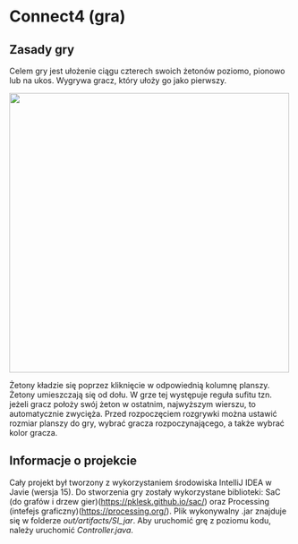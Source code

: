 # Connect4 (gra)

## Zasady gry
Celem gry jest ułożenie ciągu czterech swoich żetonów poziomo, pionowo lub na ukos. Wygrywa gracz, który ułoży go jako pierwszy.

<img src="https://github.com/koglecki/Connect4/assets/122780250/1a5b608d-ad74-44da-8293-4bdd8388dc30" width="500" />

Żetony kładzie się poprzez kliknięcie w odpowiednią kolumnę planszy. Żetony umieszczają się od dołu.
W grze tej występuje reguła sufitu tzn. jeżeli gracz położy swój żeton w ostatnim, najwyższym wierszu, to automatycznie zwycięża.
Przed rozpoczęciem rozgrywki można ustawić rozmiar planszy do gry, wybrać gracza rozpoczynającego, a także wybrać kolor gracza.

## Informacje o projekcie
Cały projekt był tworzony z wykorzystaniem środowiska IntelliJ IDEA w Javie (wersja 15).
Do stworzenia gry zostały wykorzystane biblioteki: SaC (do grafów i drzew gier)(https://pklesk.github.io/sac/) oraz Processing (intefejs graficzny)(https://processing.org/).
Plik wykonywalny .jar znajduje się w folderze _out/artifacts/SI_jar_.
Aby uruchomić grę z poziomu kodu, należy uruchomić _Controller.java_.
